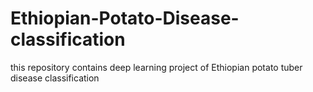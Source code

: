 # Ethiopian-Potato-Disease-classification
this repository contains deep learning project of Ethiopian potato tuber disease classification
